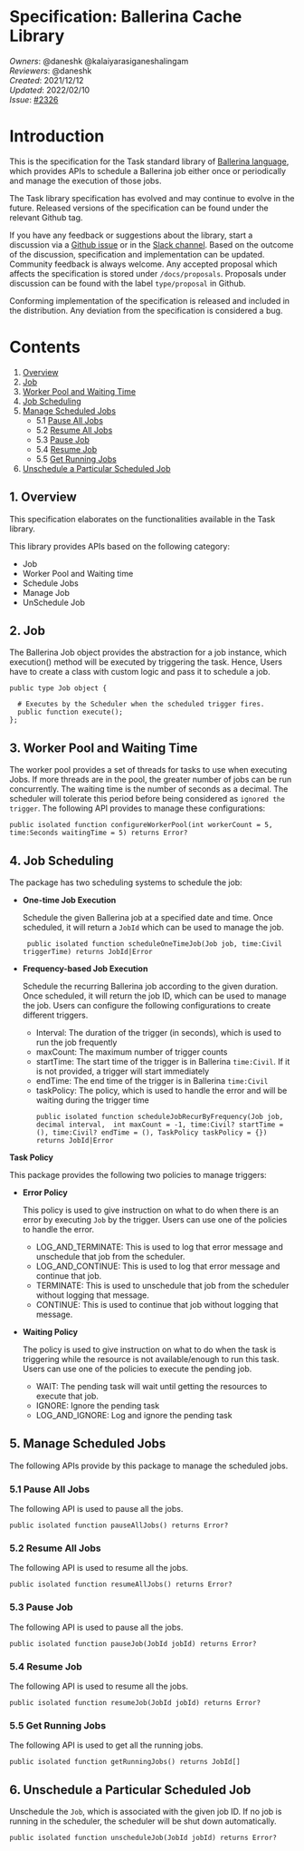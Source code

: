 # Specification: Ballerina Cache Library

_Owners_: @daneshk @kalaiyarasiganeshalingam                                      
_Reviewers_: @daneshk  
_Created_: 2021/12/12  
_Updated_: 2022/02/10   
_Issue_: [#2326](https://github.com/ballerina-platform/ballerina-standard-library/issues/2326)

# Introduction
This is the specification for the Task standard library of [Ballerina language](https://ballerina.io/), which provides APIs to schedule a Ballerina job either once or periodically and manage the execution of those jobs.

The Task library specification has evolved and may continue to evolve in the future. Released versions of the specification can be found under the relevant Github tag.

If you have any feedback or suggestions about the library, start a discussion via a [Github issue](https://github.com/ballerina-platform/ballerina-standard-library/issues) or in the [Slack channel](https://ballerina.io/community/). Based on the outcome of the discussion, specification and implementation can be updated. Community feedback is always welcome. Any accepted proposal which affects the specification is stored under `/docs/proposals`. Proposals under discussion can be found with the label `type/proposal` in Github.

Conforming implementation of the specification is released and included in the distribution. Any deviation from the specification is considered a bug.

# Contents
1. [Overview](#1-overview)
2. [Job](#2-job)
3. [Worker Pool and Waiting Time](#3-worker-pool-and-waiting-time)
4. [Job Scheduling](#4-job-scheduling)
5. [Manage Scheduled Jobs](#4-manage-scheduled-jobs)
    * 5.1 [Pause All Jobs](#51-pause-all-jobs)
    * 5.2 [Resume All Jobs](#52-resume-all-jobs)
    * 5.3 [Pause Job](#53-pause-job)
    * 5.4 [Resume Job](#54-resume-job)
    * 5.5 [Get Running Jobs](#55-get-running-jobs)
6. [Unschedule a Particular Scheduled Job](#6-unschedule-a-particular-scheduled-job)

## 1. Overview
This specification elaborates on the functionalities available in the Task library.

This library provides APIs based on the following category:
- Job
- Worker Pool and Waiting time
- Schedule Jobs
- Manage Job
- UnSchedule Job

## 2. Job
The Ballerina Job object provides the abstraction for a job instance, which execution() method will be executed by triggering the task. Hence, Users have to create a class with custom logic and pass it to schedule a job. 
```ballerina
public type Job object {

  # Executes by the Scheduler when the scheduled trigger fires.
  public function execute();
};
```

## 3. Worker Pool and Waiting Time

The worker pool provides a set of threads for tasks to use when executing Jobs. If more threads are in the pool, the greater number of jobs can be run concurrently. The waiting time is the number of seconds as a decimal. The scheduler will tolerate this period before being considered as `ignored the trigger`. The following API provides to manage these configurations:
```ballerina
public isolated function configureWorkerPool(int workerCount = 5, time:Seconds waitingTime = 5) returns Error?
```

## 4. Job Scheduling

The package has two scheduling systems to schedule the job:

- **One-time Job Execution**

  Schedule the given Ballerina job at a specified date and time. Once scheduled, it will return a `JobId` which can be used to manage the job.
  ```ballerina
   public isolated function scheduleOneTimeJob(Job job, time:Civil triggerTime) returns JobId|Error
  ```
- **Frequency-based Job Execution**
  
  Schedule the recurring Ballerina job according to the given duration. Once scheduled, it will return the job ID, which can be used to manage the job.
  Users can configure the following configurations to create different triggers.
    - Interval: The duration of the trigger (in seconds), which is used to run the job frequently
    - maxCount: The maximum number of trigger counts
    - startTime: The start time of the trigger is in Ballerina `time:Civil`. If it is not provided, a trigger will start immediately
    - endTime: The end time of the trigger is in Ballerina `time:Civil`
    - taskPolicy: The policy, which is used to handle the error and will be waiting during the trigger time
        ```ballerina
        public isolated function scheduleJobRecurByFrequency(Job job,  decimal interval,  int maxCount = -1, time:Civil? startTime = (), time:Civil? endTime = (), TaskPolicy taskPolicy = {}) returns JobId|Error
        ```
**Task Policy**

This package provides the following two policies to manage triggers:

- **Error Policy**
  
  This policy is used to give instruction on what to do when there is an error by executing `Job` by the trigger. 
  Users can use one of the policies to handle the error.
  - LOG_AND_TERMINATE: This is used to log that error message and unschedule that job from the scheduler.
  - LOG_AND_CONTINUE: This is used to log that error message and continue that job.
  - TERMINATE: This is used to unschedule that job from the scheduler without logging that message.
  - CONTINUE: This is used to continue that job without logging that message.
    
- **Waiting Policy**

  The policy is used to give instruction on what to do when the task is triggering while the resource is not available/enough to run this task.
  Users can use one of the policies to execute the pending job.
    - WAIT: The pending task will wait until getting the resources to execute that job.
    - IGNORE: Ignore the pending task
    - LOG_AND_IGNORE: Log and ignore the pending task

## 5. Manage Scheduled Jobs

The following APIs provide by this package to manage the scheduled jobs.

### 5.1 Pause All Jobs
The following API is used to pause all the jobs.
```ballerina
public isolated function pauseAllJobs() returns Error?
```
### 5.2 Resume All Jobs
The following API is used to resume all the jobs.
```ballerina
public isolated function resumeAllJobs() returns Error?
```
### 5.3 Pause Job
The following API is used to pause all the jobs.
```ballerina
public isolated function pauseJob(JobId jobId) returns Error?
```
### 5.4 Resume Job
The following API is used to resume all the jobs.
```ballerina
public isolated function resumeJob(JobId jobId) returns Error?
```
### 5.5 Get Running Jobs
The following API is used to get all the running jobs.
```ballerina
public isolated function getRunningJobs() returns JobId[]
```

## 6. Unschedule a Particular Scheduled Job
Unschedule the `Job`, which is associated with the given job ID. If no job is running in 
the scheduler, the scheduler will be shut down automatically.
```ballerina
public isolated function unscheduleJob(JobId jobId) returns Error?
```